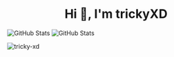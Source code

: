 <h1 align="center">Hi 👋, I'm trickyXD</h1>

<!--
**tricky-xd/tricky-xd** is a ✨ _special_ ✨ repository because its `README.md` (this file) appears on your GitHub profile.

Here are some ideas to get you started:

- 🔭 I’m currently working on ...
- 🌱 I’m currently learning ...
- 👯 I’m looking to collaborate on ...
- 🤔 I’m looking for help with ...
- 💬 Ask me about ...
- 📫 How to reach me: ...
- 😄 Pronouns: ...
- ⚡ Fun fact: ...
-->
![GitHub Stats](https://github-readme-streak-stats.herokuapp.com/?user=tricky-xd&theme=radical)
![GitHub Stats](https://github-readme-stats.vercel.app/api?username=tricky-xd&theme=radical)

<p align="left"><img align="left" src="https://github-readme-stats.vercel.app/api/top-langs?username=tricky-xd&show_icons=true&locale=en&layout=compact&theme=radical" alt="tricky-xd" /></p>
